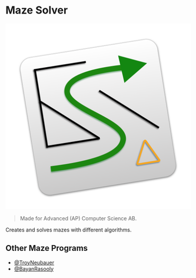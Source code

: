 # Maze Solver

![Maze Solver](./res/Icon-Mac.png)

> Made for Advanced (AP) Computer Science AB.

Creates and solves mazes with different algorithms.

## Other Maze Programs
- [@TroyNeubauer](https://github.com/TroyNeubauer/Maze-Solver)
- [@BayanRasooly](https://github.com/BayanRasooly/Adv-CS)
